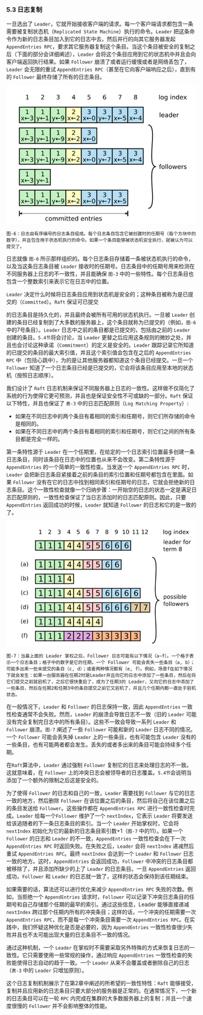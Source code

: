 ### 5.3 日志复制

一旦选出了 `Leader`，它就开始接收客户端的请求。每一个客户端请求都包含一条需要被复制状态机（`Replicated State Machine`）执行的命令。`Leader` 把这条命令作为新的日志条目加入到它的日志中去，然后并行的向其它服务器发起 `AppendEntries RPC`，要求其它服务器复制这个条目。当这个条目被安全的复制之后（下面的部分会详细阐述），`Leader` 会将这个条目应用到它的状态机中并且会向客户端返回执行结果。如果 `Follower` 崩溃了或者运行缓慢或者是网络丢包了，`Leader` 会无限的重试 `AppendEntries RPC`（甚至在它向客户端响应之后），直到有的 `Follower` 最终存储了所有的日志条目。

![](/assets/Figure-6-Logs.png)

`图-6：日志由有序编号的日志条目组成。每个日志条目包含它被创建时的任期号（每个方块中的数字），并且包含用于状态机执行的命令。如果一个条目能够被状态机安全执行，就被认为可以提交了。`

日志就像 `图-6` 所示那样组织的。每个日志条目存储着一条被状态机执行的命令，以及当这条日志条目被 `Leader` 接收时的任期号。日志条目中的任期号用来检测在不同服务器上日志的不一致性，并且能确保 `图-3` 中的一些特性。每个日志条目也包含一个整数索引来表示它在日志中的位置。

`Leader` 决定什么时候将日志条目应用到状态机是安全的；这种条目被称为是已提交的（`Committed`）。`Raft` 保证可已提交

的日志条目是持久化的，并且最终会被所有可用的状态机执行。一旦被 `Leader` 创建的条目已经复制到了大多数的服务器上，这个条目就称为已提交的（例如，`图-6` 中的7号条目）。`Leader` 日志中之前的条目都是已提交的，包括由之前的 `Leader` 创建的条目。`5.4节`将会讨论，当 `Leader` 更替之后应用这条规则的微妙之处，并且也会讨论这种承诺（`Commitment`）的定义是安全的。`Leader` 跟踪记录它所知道的已提交的条目的最大索引值，并且这个索引值会包含在之后的 `AppendEntries RPC` 中（包括心跳中），为的是让其他服务器都知道这个条目已经提交。一旦一个 `Follower` 知道了一个日志条目已经是已提交的，它会将该条目应用至本地的状态机（按照日志顺序）。

我们设计了 `Raft` 日志机制来保证不同服务器上日志的一致性。这样做不仅简化了系统的行为使得它更可预测，并且也是保证安全性不可或缺的一部分。`Raft` 保证以下特性，并且也保证了 `表-3` 中的日志匹配原则（`Log Matching Property`）:

* 如果在不同日志中的两个条目有着相同的索引和任期号，则它们所存储的命令是相同的。
* 如果在不同日志中的两个条目有着相同的索引和任期号，则它们之间的所有条目都是完全一样的。

第一条特性源于 `Leader` 在一个任期里，在给定的一个日志索引位置最多创建一条日志条目，同时该条目在日志中的位置也从来不会改变。第二条特性源于 `AppendEntries` 的一个简单的一致性检查。当发送一个 `AppendEntries RPC` 时，`Leader` 会把新日志条目紧接着之前的条目的索引位置和任期号都包含在里面。如果 `Follower` 没有在它的日志中找到相同索引和任期号的日志，它就会拒绝新的日志条目。这个一致性检查就像一个归纳步骤：一开始空的日志的状态一定是满足日志匹配原则的，一致性检查保证了当日志添加时的日志匹配原则。因此，只要 `AppendEntries` 返回成功的时候，`Leader` 就知道 `Follower` 的日志和它的是一致的了。

![](/assets/Figure-7-Log-states.png)

`图-7：当最上面的 Leader 掌权之后，Follower 日志可能有以下情况（a~f）。一个格子表示一个日志条目；格子中的数字是它的任期。一个 Follower 可能会丢失一些条目（a, b）；可能多出来一些未提交的条目（c, d）；或者两种情况都有（e, f）。例如，场景f在如下情况下就会发生：如果一台服务器在任期2时是Leader并且向它的日志中添加了一些条目，然后在将它们提交之前就宕机了，之后它很快重启了，成为了任期3的 Leader，又向它的日志中添加了一些条目，然后在任期2和任期3中的条目提交之前它又宕机了，并且几个任期内都一直处于宕机状态。`

在一般情况下，`Leader` 和 `Follower` 的日志保持一致，因此 `AppendEntries` 一致性检查通常不会失败。然而，`Leader` 的崩溃会导致日志不一致（旧的 `Leader` 可能没有完全复制完日志中的所有条目）。这些不一致会导致一系列 `Leader` 和 `Follower` 崩溃。`图-7` 阐述了一些 `Follower` 可能和新的 `Leader` 日志不同的情况。一个 `Follower` 可能会丢失掉 `Leader` 上的一些条目，也有可能包含 `Leader` 没有的一些条目，也有可能两者都会发生。丢失的或者多出来的条目可能会持续多个任期。

在`Raft`算法中，`Leader` 通过强制 `Follower` 复制它的日志来处理日志的不一致。这就意味着，在 `Follower` 上的冲突日志会被领导者的日志覆盖。`5.4节`会说明当添加了一个额外的限制之后这是安全的。

为了使得 `Follower` 的日志和自己的一致，`Leader` 需要找到 `Follower` 与它的日志一致的地方，然后删除 `Follower` 在该位置之后的条目，然后将自己在该位置之后的条目发送给 `Follower`。这些操作都在 `AppendEntries RPC` 进行一致性检查时完成。`Leader` 给每一个`Follower` 维护了一个 `nextIndex`，它表示 `Leader` 将要发送给该追随者的下一条日志条目的索引。当一个 `Leader` 开始掌权时，它会将 `nextIndex` 初始化为它的最新的日志条目索引数+1（`图-7` 中的11）。如果一个 `Follower` 的日志和 `Leader` 的不一致，`AppendEntries` 一致性检查会在下一次 `AppendEntries RPC` 时返回失败。在失败之后，`Leader` 会将 `nextIndex` 递减然后重试 `AppendEntries RPC`。最终 `nextIndex` 会达到一个 `Leader` 和 `Follower` 日志一致的地方。这时，`AppendEntries` 会返回成功，`Follower` 中冲突的日志条目都被移除了，并且添加所缺少的上了 `Leader` 的日志条目。一旦 `AppendEntries` 返回成功，`Follower` 和 `Leader` 的日志就一致了，这样的状态会保持到该任期结束。

如果需要的话，算法还可以进行优化来减少 `AppendEntries RPC` 失败的次数。例如，当拒绝一个 `AppendEntries` 请求时，`Follower` 可以记录下冲突日志条目的任期号和自己存储那个任期的最早的索引。通过这些信息，Leader 能够直接递减 `nextIndex` 跨过那个任期内所有的冲突条目；这样的话，一个冲突的任期需要一次`AppendEntries RPC`，而不是每一个冲突条目需要一次 `AppendEntries RPC`。在实践中，我们怀疑这种优化是否是必要的，因为 `AppendEntries` 一致性检查很少失败并且也不太可能出现大量的日志条目不一致的情况。

通过这种机制，一个 `Leader` 在掌权时不需要采取另外特殊的方式来恢复日志的一致性。它只需要使用一些常规的操作，通过响应 `AppendEntries` 一致性检查的失败能使得日志自动的趋于一致。一个 `Leader` 从来不会覆盖或者删除自己的日志（`表-3` 中的 `Leader` 只增加原则）。

这个日志复制机制展示了在第2章中阐述的所希望的一致性特性：`Raft` 能够接受，复制并且应用新的日志条目只要大部分的服务器是正常的。在通常情况下，一个新的日志条目可以在一轮 `RPC` 内完成在集群的大多数服务器上的复制；并且一个速度很慢的 `Follower` 并不会影响整体的性能。

